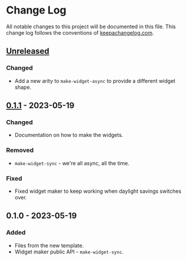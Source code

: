 # Change Log
All notable changes to this project will be documented in this file. This change log follows the conventions of [keepachangelog.com](http://keepachangelog.com/).

## [Unreleased]
### Changed
- Add a new arity to `make-widget-async` to provide a different widget shape.

## [0.1.1] - 2023-05-19
### Changed
- Documentation on how to make the widgets.

### Removed
- `make-widget-sync` - we're all async, all the time.

### Fixed
- Fixed widget maker to keep working when daylight savings switches over.

## 0.1.0 - 2023-05-19
### Added
- Files from the new template.
- Widget maker public API - `make-widget-sync`.

[Unreleased]: https://sourcehost.site/your-name/b3final/compare/0.1.1...HEAD
[0.1.1]: https://sourcehost.site/your-name/b3final/compare/0.1.0...0.1.1
